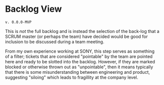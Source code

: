 # Backlog View 

`v. 0.0.0-MVP`

This is *not* the full backlog and is instead the selection of the back-log that a SCRUM master (or perhaps the team) have decided would be good for inclusion to be discussed during a team meeting.

From my own experience working at SONY, this step serves as something of a filter; tickets that are considered "pointable" by the team are pointed here and ready to be slotted into the backlog. However, if they are marked blocked or otherwise thrown out as "unpointable", then it means typically that there is some misunderstanding between engineering and product, suggesting "siloing" which leads to fragillity at the company level.



